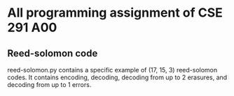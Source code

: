 # All programming assignment of CSE 291 A00

## Reed-solomon code
reed-solomon.py contains a specific example of (17, 15, 3) reed-solomon codes.
It contains encoding, decoding, decoding from up to 2 erasures, and decoding from up to 1 errors.
